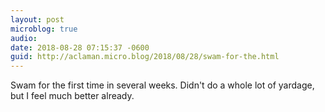 ```yaml
---
layout: post
microblog: true
audio: 
date: 2018-08-28 07:15:37 -0600
guid: http://aclaman.micro.blog/2018/08/28/swam-for-the.html
---
```

Swam for the first time in several weeks. Didn't do a whole lot of yardage, but I feel much better already.
